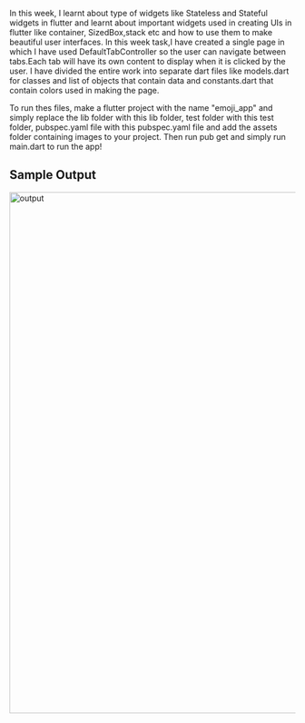 In this week, I learnt about type of widgets like Stateless and Stateful widgets in flutter and learnt about important widgets used in creating UIs in flutter
like container, SizedBox,stack etc and how to use them to make beautiful user interfaces. In this week task,I have created a single page in which I have used 
DefaultTabController so the user can navigate between tabs.Each tab will have its own content to display when it is clicked by the user. I have divided the entire work
into separate dart files like models.dart for classes and list of objects that contain data and constants.dart that contain colors used in making the page.

To run thes files, make a flutter project with the name "emoji_app" and simply replace the lib folder with this lib folder, test folder with this test folder, pubspec.yaml file with this pubspec.yaml file and add the assets folder containing images to your project. Then run pub get and simply run main.dart to run the app!

## Sample Output

<img width="918" alt="output" src="https://user-images.githubusercontent.com/94927861/229595855-d687bd93-0412-448a-9b43-2bd4b4d14526.png">
